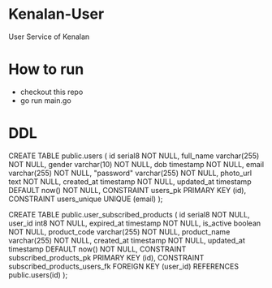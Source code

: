 # Kenalan-User
User Service of Kenalan

# How to run
- checkout this repo
- go run main.go

# DDL

CREATE TABLE public.users (
	id serial8 NOT NULL,
	full_name varchar(255) NOT NULL,
	gender varchar(10) NOT NULL,
	dob timestamp NOT NULL,
	email varchar(255) NOT NULL,
	"password" varchar(255) NOT NULL,
	photo_url text NOT NULL,
	created_at timestamp NOT NULL,
	updated_at timestamp DEFAULT now() NOT NULL,
	CONSTRAINT users_pk PRIMARY KEY (id),
	CONSTRAINT users_unique UNIQUE (email)
);

CREATE TABLE public.user_subscribed_products (
	id serial8 NOT NULL,
	user_id int8 NOT NULL,
	expired_at timestamp NOT NULL,
	is_active boolean NOT NULL,
	product_code varchar(255) NOT NULL,
	product_name varchar(255) NOT NULL,
	created_at timestamp NOT NULL,
	updated_at timestamp DEFAULT now() NOT NULL,
	CONSTRAINT subscribed_products_pk PRIMARY KEY (id),
	CONSTRAINT subscribed_products_users_fk FOREIGN KEY (user_id) REFERENCES public.users(id)
);